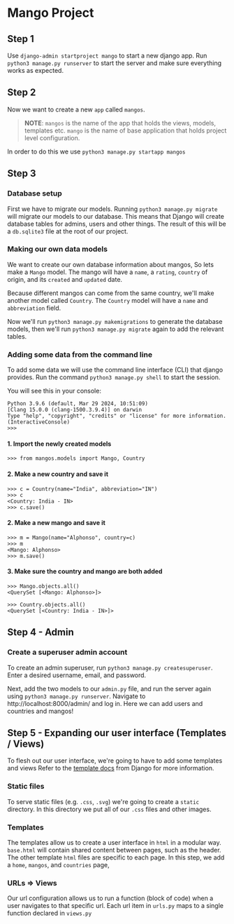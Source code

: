 # Mango Project

## Step 1

Use `django-admin startproject mango` to start a new django app.
Run `python3 manage.py runserver` to start the server and make sure everything works as expected.

## Step 2

Now we want to create a new `app` called `mangos`. 
> **NOTE**: `mangos` is the name of the app that holds the views, models, templates etc.
> `mango` is the name of base application that holds project level configuration. 

In order to do this we use `python3 manage.py startapp mangos`

## Step 3

### Database setup

First we have to migrate our models. Running `python3 manage.py migrate` will migrate our models to our database.
This means that Django will create database tables for admins, users and other things.
The result of this will be a `db.sqlite3` file at the root of our project.

### Making our own data models

We want to create our own database information about mangos, So lets make a `Mango` model.
The mango will have a `name`, a `rating`, `country` of origin, and its `created` and `updated` date.

Because different mangos can come from the same country, we'll make another model called `Country`.
The `Country` model will have a `name` and `abbreviation` field.

Now we'll run `python3 manage.py makemigrations` to generate the database models,
then we'll run `python3 manage.py migrate` again to add the relevant tables.

### Adding some data from the command line

To add some data we will use the command line interface (CLI) that django provides.
Run the command `python3 manage.py shell` to start the session.

You will see this in your console:

```text
Python 3.9.6 (default, Mar 29 2024, 10:51:09) 
[Clang 15.0.0 (clang-1500.3.9.4)] on darwin
Type "help", "copyright", "credits" or "license" for more information.
(InteractiveConsole)
>>>
```

#### 1. Import the newly created models

```pycon
>>> from mangos.models import Mango, Country
```

#### 2. Make a new country and save it

```pycon
>>> c = Country(name="India", abbreviation="IN")
>>> c
<Country: India - IN>
>>> c.save()
```

#### 2. Make a new mango and save it

```pycon
>>> m = Mango(name="Alphonso", country=c)
>>> m
<Mango: Alphonso>
>>> m.save()
```

#### 3. Make sure the country and mango are both added

```pycon
>>> Mango.objects.all()
<QuerySet [<Mango: Alphonso>]>

>>> Country.objects.all()
<QuerySet [<Country: India - IN>]>
```

## Step 4 - Admin

### Create a superuser admin account

To create an admin superuser, run `python3 manage.py createsuperuser`.
Enter a desired username, email, and password.

Next, add the two models to our `admin.py` file, and run the server again using `python3 manage.py runserver`.
Navigate to http://localhost:8000/admin/ and log in. Here we can add users and countries and mangos!

## Step 5 - Expanding our user interface (Templates / Views)

To flesh out our user interface, we're going to have to add some templates and views
Refer to the [template docs](https://docs.djangoproject.com/en/5.1/topics/templates/) from Django for more information.

### Static files

To serve static files (e.g. `.css`, `.svg`) we're going to create a `static` directory.
In this directory we put all of our `.css` files and other images.

### Templates

The templates allow us to create a user interface in `html` in a modular way.
`base.html` will contain shared content between pages, such as the header.
The other template `html` files are specific to each page.
In this step, we add a `home`, `mangos`, and `countries` page,

### URLs => Views

Our url configuration allows us to run a function (block of code) when a user navigates to that specific url.
Each url item in `urls.py` maps to a single function declared in `views.py`